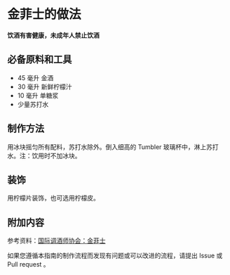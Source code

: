 
# 金菲士的做法

**饮酒有害健康，未成年人禁止饮酒**

## 必备原料和工具

- 45 毫升 金酒
- 30 毫升 新鲜柠檬汁
- 10 毫升 单糖浆 
- 少量苏打水


## 制作方法

用冰块摇匀所有配料，苏打水除外。倒入细高的 Tumbler 玻璃杯中，淋上苏打水。注：饮用时不加冰块。

## 装饰

用柠檬片装饰，也可选用柠檬皮。

## 附加内容

参考资料：[国际调酒师协会：金菲士](https://iba-world.com/gin-fizz/)

如果您遵循本指南的制作流程而发现有问题或可以改进的流程，请提出 Issue 或 Pull request 。
